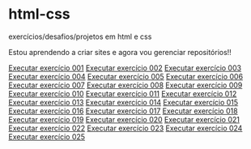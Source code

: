 # html-css
 exercícios/desafios/projetos em html e css

Estou aprendendo a criar sites e agora vou gerenciar repositórios!!

<a href="https://pedrogiacciani.github.io/html-css/exercicios/ex001/index.html">Executar exercício 001</a>
<a href="https://pedrogiacciani.github.io/html-css/exercicios/ex002/index.html">Executar exercício 002</a>
<a href="https://pedrogiacciani.github.io/html-css/exercicios/ex003/index.html">Executar exercício 003</a>
<a href="https://pedrogiacciani.github.io/html-css/exercicios/ex004/index.html">Executar exercício 004</a>
<a href="https://pedrogiacciani.github.io/html-css/exercicios/ex005/index.html">Executar exercício 005</a>
<a href="https://pedrogiacciani.github.io/html-css/exercicios/ex006/index.html">Executar exercício 006</a>
<a href="https://pedrogiacciani.github.io/html-css/exercicios/ex007/index.html">Executar exercício 007</a>
<a href="https://pedrogiacciani.github.io/html-css/exercicios/ex008/index.html">Executar exercício 008</a>
<a href="https://pedrogiacciani.github.io/html-css/exercicios/ex009/index.html">Executar exercício 009</a>
<a href="https://pedrogiacciani.github.io/html-css/exercicios/ex010/index.html">Executar exercício 010</a>
<a href="https://pedrogiacciani.github.io/html-css/exercicios/ex011/index.html">Executar exercício 011</a>
<a href="https://pedrogiacciani.github.io/html-css/exercicios/ex012/index.html">Executar exercício 012</a>
<a href="https://pedrogiacciani.github.io/html-css/exercicios/ex013/index.html">Executar exercício 013</a>
<a href="https://pedrogiacciani.github.io/html-css/exercicios/ex014/index.html">Executar exercício 014</a>
<a href="https://pedrogiacciani.github.io/html-css/exercicios/ex015/index.html">Executar exercício 015</a>
<a href="https://pedrogiacciani.github.io/html-css/exercicios/ex016/index.html">Executar exercício 016</a>
<a href="https://pedrogiacciani.github.io/html-css/exercicios/ex017/index.html">Executar exercício 017</a>
<a href="https://pedrogiacciani.github.io/html-css/exercicios/ex018/index.html">Executar exercício 018</a>
<a href="https://pedrogiacciani.github.io/html-css/exercicios/ex019/index.html">Executar exercício 019</a>
<a href="https://pedrogiacciani.github.io/html-css/exercicios/ex020/index.html">Executar exercício 020</a>
<a href="https://pedrogiacciani.github.io/html-css/exercicios/ex021/index.html">Executar exercício 021</a>
<a href="https://pedrogiacciani.github.io/html-css/exercicios/ex022/index.html">Executar exercício 022</a>
<a href="https://pedrogiacciani.github.io/html-css/exercicios/ex023/index.html">Executar exercício 023</a>
<a href="https://pedrogiacciani.github.io/html-css/exercicios/ex024/index.html">Executar exercício 024</a>
<a href="https://pedrogiacciani.github.io/html-css/exercicios/ex025/index.html">Executar exercício 025</a>
